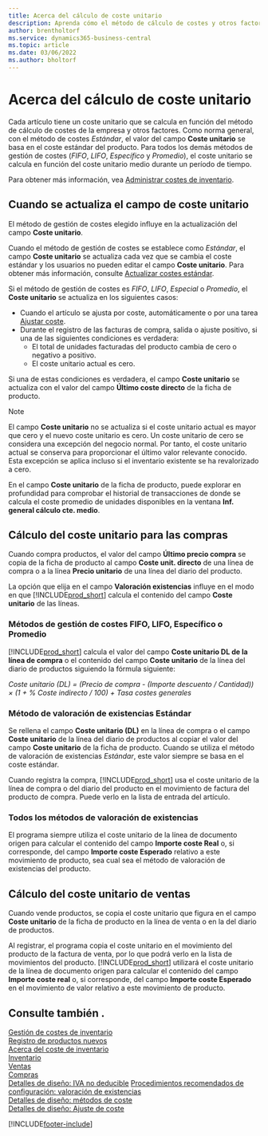 ```yaml
---
title: Acerca del cálculo de coste unitario
description: Aprenda cómo el método de cálculo de costes y otros factores influyen en el campo Coste unitario de la ficha de producto.
author: brentholtorf
ms.service: dynamics365-business-central
ms.topic: article
ms.date: 03/06/2022
ms.author: bholtorf
---
```

# Acerca del cálculo de coste unitario

Cada artículo tiene un coste unitario que se calcula en función del método de cálculo de costes de la empresa y otros factores. Como norma general, con el método de costes *Estándar*, el valor del campo **Coste unitario** se basa en el coste estándar del producto. Para todos los demás métodos de gestión de costes (*FIFO*, *LIFO*, *Específico* y *Promedio*), el coste unitario se calcula en función del coste unitario medio durante un período de tiempo.  

Para obtener más información, vea [Administrar costes de inventario](finance-manage-inventory-costs.md).  

## Cuando se actualiza el campo de coste unitario

El método de gestión de costes elegido influye en la actualización del campo **Coste unitario**.

Cuando el método de gestión de costes se establece como *Estándar*, el campo **Coste unitario** se actualiza cada vez que se cambia el coste estándar y los usuarios no pueden editar el campo **Coste unitario**. Para obtener más información, consulte [Actualizar costes estándar](finance-how-to-update-standard-costs.md).

Si el método de gestión de costes es *FIFO*, *LIFO*, *Especial* o *Promedio*, el **Coste unitario** se actualiza en los siguientes casos:

* Cuando el artículo se ajusta por coste, automáticamente o por una tarea [Ajustar coste](inventory-how-adjust-item-costs.md#to-adjust-item-costs-manually).
* Durante el registro de las facturas de compra, salida o ajuste positivo, si una de las siguientes condiciones es verdadera:
  * El total de unidades facturadas del producto cambia de cero o negativo a positivo.
  * El coste unitario actual es cero.

Si una de estas condiciones es verdadera, el campo **Coste unitario** se actualiza con el valor del campo **Último coste directo** de la ficha de producto.

> [!NOTE]
> El campo **Coste unitario** no se actualiza si el coste unitario actual es mayor que cero y el nuevo coste unitario es cero. Un coste unitario de cero se considera una excepción del negocio normal. Por tanto, el coste unitario actual se conserva para proporcionar el último valor relevante conocido. Esta excepción se aplica incluso si el inventario existente se ha revalorizado a cero.

En el campo **Coste unitario** de la ficha de producto, puede explorar en profundidad para comprobar el historial de transacciones de donde se calcula el coste promedio de unidades disponibles en la ventana **Inf. general cálculo cte. medio**.

## Cálculo del coste unitario para las compras

Cuando compra productos, el valor del campo **Último precio compra** se copia de la ficha de producto al campo **Coste unit. directo** de una línea de compra o a la línea **Precio unitario** de una línea del diario del producto.

La opción que elija en el campo **Valoración existencias** influye en el modo en que [!INCLUDE[prod_short](includes/prod_short.md)] calcula el contenido del campo **Coste unitario** de las líneas.

### Métodos de gestión de costes FIFO, LIFO, Específico o Promedio

[!INCLUDE[prod_short](includes/prod_short.md)] calcula el valor del campo **Coste unitario DL de la línea de compra** o el contenido del campo **Coste unitario** de la línea del diario de productos siguiendo la fórmula siguiente:

*Coste unitario (DL) = (Precio de compra - (Importe descuento / Cantidad)) × (1 + % Coste indirecto / 100) + Tasa costes generales*

### Método de valoración de existencias Estándar

Se rellena el campo **Coste unitario (DL)** en la línea de compra o el campo **Coste unitario** de la línea del diario de productos al copiar el valor del campo **Coste unitario** de la ficha de producto. Cuando se utiliza el método de valoración de existencias *Estándar*, este valor siempre se basa en el coste estándar.

Cuando registra la compra, [!INCLUDE[prod_short](includes/prod_short.md)] usa el coste unitario de la línea de compra o del diario del producto en el movimiento de factura del producto de compra. Puede verlo en la lista de entrada del artículo.

### Todos los métodos de valoración de existencias

El programa siempre utiliza el coste unitario de la línea de documento origen para calcular el contenido del campo **Importe coste Real** o, si corresponde, del campo **Importe coste Esperado** relativo a este movimiento de producto, sea cual sea el método de valoración de existencias del producto.

## Cálculo del coste unitario de ventas

Cuando vende productos, se copia el coste unitario que figura en el campo **Coste unitario** de la ficha de producto en la línea de venta o en la del diario de productos.

Al registrar, el programa copia el coste unitario en el movimiento del producto de la factura de venta, por lo que podrá verlo en la lista de movimientos del producto. [!INCLUDE[prod_short](includes/prod_short.md)] utilizará el coste unitario de la línea de documento origen para calcular el contenido del campo **Importe coste real** o, si corresponde, del campo **Importe coste Esperado** en el movimiento de valor relativo a este movimiento de producto.

## Consulte también .

[Gestión de costes de inventario](finance-manage-inventory-costs.md)  
[Registro de productos nuevos](inventory-how-register-new-items.md)  
[Acerca del coste de inventario](finance-learn-about-costing.md)  
[Inventario](inventory-manage-inventory.md)  
[Ventas](sales-manage-sales.md)  
[Compras](purchasing-manage-purchasing.md)  
[Detalles de diseño: IVA no deducible](design-details-nondeductible-vat.md)
[Procedimientos recomendados de configuración: valoración de existencias](setup-best-practices-costing-method.md)  
[Detalles de diseño: métodos de coste](design-details-costing-methods.md)  
[Detalles de diseño: Ajuste de coste](design-details-cost-adjustment.md)  

[!INCLUDE[footer-include](includes/footer-banner.md)]
